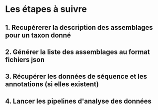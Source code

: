 # Les étapes à suivre


## 1. Recupérerer la description des assemblages pour un taxon donné

  
## 2. Générer la liste des assemblages au format  fichiers json 


## 3. Récupérer les données de séquence et les annotations (si elles existent)


## 4. Lancer les pipelines d'analyse  des données

